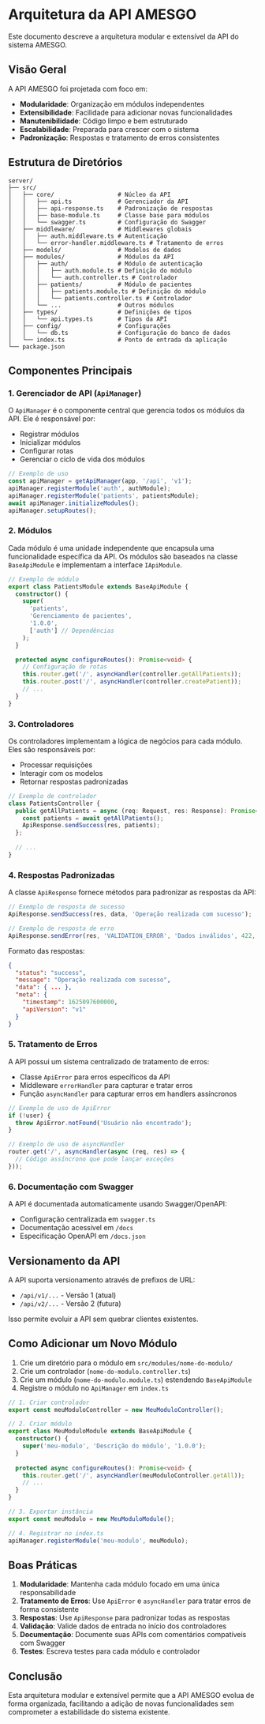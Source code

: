 # Arquitetura da API AMESGO

Este documento descreve a arquitetura modular e extensível da API do sistema AMESGO.

## Visão Geral

A API AMESGO foi projetada com foco em:

- **Modularidade**: Organização em módulos independentes
- **Extensibilidade**: Facilidade para adicionar novas funcionalidades
- **Manutenibilidade**: Código limpo e bem estruturado
- **Escalabilidade**: Preparada para crescer com o sistema
- **Padronização**: Respostas e tratamento de erros consistentes

## Estrutura de Diretórios

```
server/
├── src/
│   ├── core/                  # Núcleo da API
│   │   ├── api.ts             # Gerenciador da API
│   │   ├── api-response.ts    # Padronização de respostas
│   │   ├── base-module.ts     # Classe base para módulos
│   │   └── swagger.ts         # Configuração do Swagger
│   ├── middleware/            # Middlewares globais
│   │   ├── auth.middleware.ts # Autenticação
│   │   └── error-handler.middleware.ts # Tratamento de erros
│   ├── models/                # Modelos de dados
│   ├── modules/               # Módulos da API
│   │   ├── auth/              # Módulo de autenticação
│   │   │   ├── auth.module.ts # Definição do módulo
│   │   │   └── auth.controller.ts # Controlador
│   │   ├── patients/          # Módulo de pacientes
│   │   │   ├── patients.module.ts # Definição do módulo
│   │   │   └── patients.controller.ts # Controlador
│   │   └── ...                # Outros módulos
│   ├── types/                 # Definições de tipos
│   │   └── api.types.ts       # Tipos da API
│   ├── config/                # Configurações
│   │   └── db.ts              # Configuração do banco de dados
│   └── index.ts               # Ponto de entrada da aplicação
└── package.json
```

## Componentes Principais

### 1. Gerenciador de API (`ApiManager`)

O `ApiManager` é o componente central que gerencia todos os módulos da API. Ele é responsável por:

- Registrar módulos
- Inicializar módulos
- Configurar rotas
- Gerenciar o ciclo de vida dos módulos

```typescript
// Exemplo de uso
const apiManager = getApiManager(app, '/api', 'v1');
apiManager.registerModule('auth', authModule);
apiManager.registerModule('patients', patientsModule);
await apiManager.initializeModules();
apiManager.setupRoutes();
```

### 2. Módulos

Cada módulo é uma unidade independente que encapsula uma funcionalidade específica da API. Os módulos são baseados na classe `BaseApiModule` e implementam a interface `IApiModule`.

```typescript
// Exemplo de módulo
export class PatientsModule extends BaseApiModule {
  constructor() {
    super(
      'patients',
      'Gerenciamento de pacientes',
      '1.0.0',
      ['auth'] // Dependências
    );
  }

  protected async configureRoutes(): Promise<void> {
    // Configuração de rotas
    this.router.get('/', asyncHandler(controller.getAllPatients));
    this.router.post('/', asyncHandler(controller.createPatient));
    // ...
  }
}
```

### 3. Controladores

Os controladores implementam a lógica de negócios para cada módulo. Eles são responsáveis por:

- Processar requisições
- Interagir com os modelos
- Retornar respostas padronizadas

```typescript
// Exemplo de controlador
class PatientsController {
  public getAllPatients = async (req: Request, res: Response): Promise<void> => {
    const patients = await getAllPatients();
    ApiResponse.sendSuccess(res, patients);
  };
  
  // ...
}
```

### 4. Respostas Padronizadas

A classe `ApiResponse` fornece métodos para padronizar as respostas da API:

```typescript
// Exemplo de resposta de sucesso
ApiResponse.sendSuccess(res, data, 'Operação realizada com sucesso');

// Exemplo de resposta de erro
ApiResponse.sendError(res, 'VALIDATION_ERROR', 'Dados inválidos', 422, details);
```

Formato das respostas:

```json
{
  "status": "success",
  "message": "Operação realizada com sucesso",
  "data": { ... },
  "meta": {
    "timestamp": 1625097600000,
    "apiVersion": "v1"
  }
}
```

### 5. Tratamento de Erros

A API possui um sistema centralizado de tratamento de erros:

- Classe `ApiError` para erros específicos da API
- Middleware `errorHandler` para capturar e tratar erros
- Função `asyncHandler` para capturar erros em handlers assíncronos

```typescript
// Exemplo de uso de ApiError
if (!user) {
  throw ApiError.notFound('Usuário não encontrado');
}

// Exemplo de uso de asyncHandler
router.get('/', asyncHandler(async (req, res) => {
  // Código assíncrono que pode lançar exceções
}));
```

### 6. Documentação com Swagger

A API é documentada automaticamente usando Swagger/OpenAPI:

- Configuração centralizada em `swagger.ts`
- Documentação acessível em `/docs`
- Especificação OpenAPI em `/docs.json`

## Versionamento da API

A API suporta versionamento através de prefixos de URL:

- `/api/v1/...` - Versão 1 (atual)
- `/api/v2/...` - Versão 2 (futura)

Isso permite evoluir a API sem quebrar clientes existentes.

## Como Adicionar um Novo Módulo

1. Crie um diretório para o módulo em `src/modules/nome-do-modulo/`
2. Crie um controlador (`nome-do-modulo.controller.ts`)
3. Crie um módulo (`nome-do-modulo.module.ts`) estendendo `BaseApiModule`
4. Registre o módulo no `ApiManager` em `index.ts`

```typescript
// 1. Criar controlador
export const meuModuloController = new MeuModuloController();

// 2. Criar módulo
export class MeuModuloModule extends BaseApiModule {
  constructor() {
    super('meu-modulo', 'Descrição do módulo', '1.0.0');
  }
  
  protected async configureRoutes(): Promise<void> {
    this.router.get('/', asyncHandler(meuModuloController.getAll));
    // ...
  }
}

// 3. Exportar instância
export const meuModulo = new MeuModuloModule();

// 4. Registrar no index.ts
apiManager.registerModule('meu-modulo', meuModulo);
```

## Boas Práticas

1. **Modularidade**: Mantenha cada módulo focado em uma única responsabilidade
2. **Tratamento de Erros**: Use `ApiError` e `asyncHandler` para tratar erros de forma consistente
3. **Respostas**: Use `ApiResponse` para padronizar todas as respostas
4. **Validação**: Valide dados de entrada no início dos controladores
5. **Documentação**: Documente suas APIs com comentários compatíveis com Swagger
6. **Testes**: Escreva testes para cada módulo e controlador

## Conclusão

Esta arquitetura modular e extensível permite que a API AMESGO evolua de forma organizada, facilitando a adição de novas funcionalidades sem comprometer a estabilidade do sistema existente. 